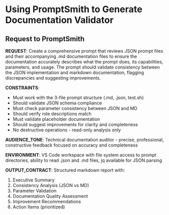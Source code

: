 # Using PromptSmith to Generate Documentation Validator

## Request to PromptSmith

**REQUEST**: Create a comprehensive prompt that reviews JSON prompt files and their accompanying .md documentation files to ensure the documentation accurately describes what the prompt does, its capabilities, parameters, and usage. The prompt should validate consistency between the JSON implementation and markdown documentation, flagging discrepancies and suggesting improvements.

**CONSTRAINTS**: 
- Must work with the 3-file prompt structure (.md, .json, test.sh)
- Should validate JSON schema compliance
- Must check parameter consistency between JSON and MD
- Should verify role descriptions match
- Must validate placeholder documentation
- Should suggest improvements for clarity and completeness
- No destructive operations - read-only analysis only

**AUDIENCE_TONE**: 
Technical documentation auditor - precise, professional, constructive feedback focused on accuracy and completeness

**ENVIRONMENT**: 
VS Code workspace with file system access to prompt directories, ability to read .json and .md files, jq available for JSON parsing

**OUTPUT_CONTRACT**: 
Structured markdown report with:
1. Executive Summary
2. Consistency Analysis (JSON vs MD)
3. Parameter Validation 
4. Documentation Quality Assessment
5. Improvement Recommendations
6. Action Items (prioritized)
